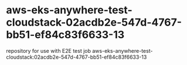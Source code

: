 # aws-eks-anywhere-test-cloudstack-02acdb2e-547d-4767-bb51-ef84c83f6633-13
repository for use with E2E test job aws-eks-anywhere-test-cloudstack:02acdb2e-547d-4767-bb51-ef84c83f6633-13

